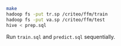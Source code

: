 ```sh
make
hadoop fs -put tr.sp /criteo/ffm/train
hadoop fs -put va.sp /criteo/ffm/test
hive < prep.sql
```

Run `train.sql` and `predict.sql` sequentially.
